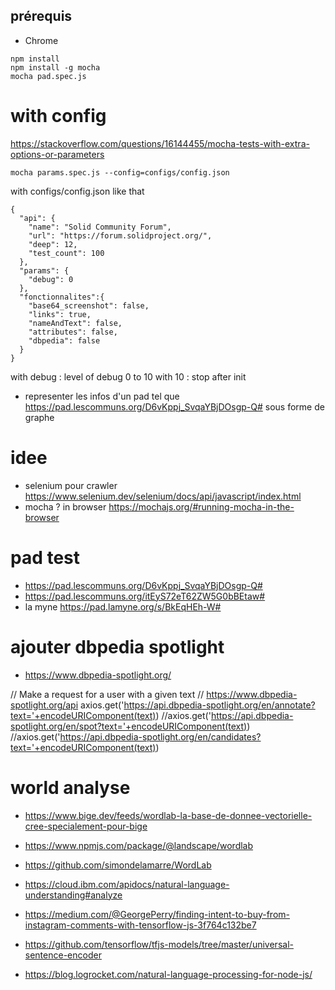 ## prérequis
- Chrome

```
npm install
npm install -g mocha
mocha pad.spec.js

```

# with config
https://stackoverflow.com/questions/16144455/mocha-tests-with-extra-options-or-parameters
```
mocha params.spec.js --config=configs/config.json

```

with configs/config.json like that
```
{
  "api": {
    "name": "Solid Community Forum",
    "url": "https://forum.solidproject.org/",
    "deep": 12,
    "test_count": 100
  },
  "params": {
    "debug": 0
  },
  "fonctionnalites":{
    "base64_screenshot": false,
    "links": true,
    "nameAndText": false,
    "attributes": false,
    "dbpedia": false
  }
}
```

with debug : level of debug 0 to 10 with  10 : stop after init


- representer les infos d'un pad tel que https://pad.lescommuns.org/D6vKppj_SvqaYBjDOsgp-Q# sous forme de graphe

# idee
- selenium pour crawler https://www.selenium.dev/selenium/docs/api/javascript/index.html
- mocha ? in browser https://mochajs.org/#running-mocha-in-the-browser


# pad test
- https://pad.lescommuns.org/D6vKppj_SvqaYBjDOsgp-Q#
- https://pad.lescommuns.org/itEyS72eT62ZW5G0bBEtaw#
- la myne https://pad.lamyne.org/s/BkEqHEh-W#

# ajouter dbpedia spotlight
- https://www.dbpedia-spotlight.org/

// Make a request for a user with a given text
// https://www.dbpedia-spotlight.org/api
axios.get('https://api.dbpedia-spotlight.org/en/annotate?text='+encodeURIComponent(text))
//axios.get('https://api.dbpedia-spotlight.org/en/spot?text='+encodeURIComponent(text))
//axios.get('https://api.dbpedia-spotlight.org/en/candidates?text='+encodeURIComponent(text))

# world analyse
- https://www.bige.dev/feeds/wordlab-la-base-de-donnee-vectorielle-cree-specialement-pour-bige
- https://www.npmjs.com/package/@landscape/wordlab
- https://github.com/simondelamarre/WordLab

- https://cloud.ibm.com/apidocs/natural-language-understanding#analyze
- https://medium.com/@GeorgePerry/finding-intent-to-buy-from-instagram-comments-with-tensorflow-js-3f764c132be7
- https://github.com/tensorflow/tfjs-models/tree/master/universal-sentence-encoder

- https://blog.logrocket.com/natural-language-processing-for-node-js/
